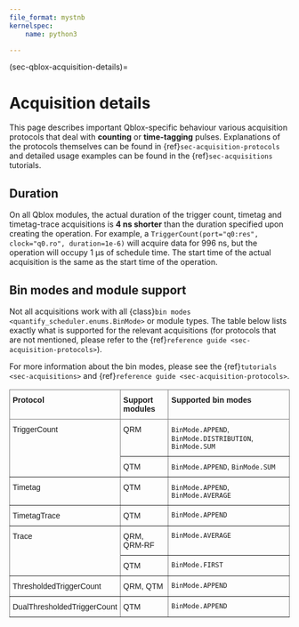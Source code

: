 ```yaml
---
file_format: mystnb
kernelspec:
    name: python3

---
```

(sec-qblox-acquisition-details)=

# Acquisition details

This page describes important Qblox-specific behaviour various acquisition protocols that deal with **counting** or **time-tagging** pulses. Explanations of the protocols themselves can be found in {ref}`sec-acquisition-protocols` and detailed usage examples can be found in the {ref}`sec-acquisitions` tutorials.

## Duration

On all Qblox modules, the actual duration of the trigger count, timetag and timetag-trace acquisitions is **4 ns shorter** than the duration specified upon creating the operation. For example, a `TriggerCount(port="q0:res", clock="q0.ro", duration=1e-6)` will acquire data for 996 ns, but the operation will occupy 1 µs of schedule time. The start time of the actual acquisition is the same as the start time of the operation.

## Bin modes and module support

Not all acquisitions work with all {class}`bin modes <quantify_scheduler.enums.BinMode>` or module types. The table below lists exactly what is supported for the relevant acquisitions (for protocols that are not mentioned, please refer to the {ref}`reference guide <sec-acquisition-protocols>`).

For more information about the bin modes, please see the {ref}`tutorials <sec-acquisitions>` and {ref}`reference guide <sec-acquisition-protocols>`.

<style type="text/css">
.tg  {border-collapse:collapse;border-spacing:0;}
.tg td{border-color:black;border-style:solid;border-width:1px;font-family:Arial, sans-serif;font-size:14px;
  overflow:hidden;padding:10px 5px;word-break:normal;}
.tg th{border-color:black;border-style:solid;border-width:1px;font-family:Arial, sans-serif;font-size:14px;
  font-weight:normal;overflow:hidden;padding:10px 5px;word-break:normal;}
.tg .tg-0pky{border-color:inherit;text-align:left;vertical-align:top}
</style>
<table class="tg"><thead>
  <tr>
    <th class="tg-0pky"><span style="font-weight:bold">Protocol</span></th>
    <th class="tg-0pky"><span style="font-weight:bold">Support modules</span></th>
    <th class="tg-0pky"><span style="font-weight:bold">Supported bin modes</span></th>
  </tr></thead>
<tbody>
  <tr>
    <td class="tg-0pky" rowspan="2">TriggerCount</td>
    <td class="tg-0pky">QRM</td>
    <td class="tg-0pky"><code>BinMode.APPEND</code>, <code>BinMode.DISTRIBUTION</code>, <code>BinMode.SUM</code></td>
  </tr>
  <tr>
    <td class="tg-0pky">QTM</td>
    <td class="tg-0pky"><code>BinMode.APPEND</code>, <code>BinMode.SUM</code></td>
  </tr>
  <tr>
    <td class="tg-0pky">Timetag</td>
    <td class="tg-0pky">QTM</td>
    <td class="tg-0pky"><code>BinMode.APPEND</code>, <code>BinMode.AVERAGE</code></td>
  </tr>
  <tr>
    <td class="tg-0pky">TimetagTrace</td>
    <td class="tg-0pky">QTM</td>
    <td class="tg-0pky"><code>BinMode.APPEND</code></td>
  </tr>
  <tr>
    <td class="tg-0pky" rowspan="2">Trace</td>
    <td class="tg-0pky">QRM, QRM-RF</td>
    <td class="tg-0pky"><code>BinMode.AVERAGE</code></td>
  </tr>
  <tr>
    <td class="tg-0pky">QTM</td>
    <td class="tg-0pky"><code>BinMode.FIRST</code></td>
  </tr>
  <tr>
    <td class="tg-0pky">ThresholdedTriggerCount</td>
    <td class="tg-0pky">QRM, QTM</td>
    <td class="tg-0pky"><code>BinMode.APPEND</code></td>
  </tr>
  <tr>
    <td class="tg-0pky">DualThresholdedTriggerCount</td>
    <td class="tg-0pky">QTM</td>
    <td class="tg-0pky"><code>BinMode.APPEND</code></td>
  </tr>
</tbody>
</table>
